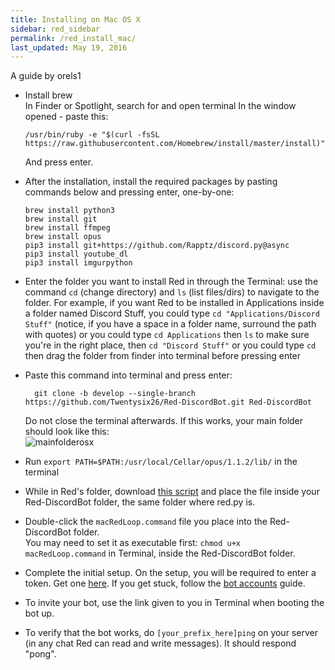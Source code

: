 ```yaml
---
title: Installing on Mac OS X
sidebar: red_sidebar
permalink: /red_install_mac/
last_updated: May 19, 2016
---
```


A guide by orels1

*  Install brew  
  In Finder or Spotlight, search for and open terminal
  In the window opened - paste this:

	```
	/usr/bin/ruby -e "$(curl -fsSL https://raw.githubusercontent.com/Homebrew/install/master/install)"
	```

   And press enter.

*  After the installation, install the required packages by pasting commands below and pressing enter, one-by-one:

	  `brew install python3`  
	  `brew install git`  
	  `brew install ffmpeg`  
	  `brew install opus`  
	  `pip3 install git+https://github.com/Rapptz/discord.py@async`  
	  `pip3 install youtube_dl`  
	  `pip3 install imgurpython`  
  
* Enter the folder you want to install Red in through the Terminal:
  use the command `cd` (change directory) and `ls` (list files/dirs) to navigate to the folder.
  For example, if you want Red to be installed in Applications inside a folder named Discord Stuff,
  you could type `cd "Applications/Discord Stuff"` (notice, if you have a space in a folder name, surround the path with quotes)
  or you could type `cd Applications` then `ls` to make sure you're in the right place, then `cd "Discord Stuff"`
  or you could type `cd` then drag the folder from finder into terminal before pressing enter
  
* Paste this command into terminal and press enter:

	```
	  git clone -b develop --single-branch https://github.com/Twentysix26/Red-DiscordBot.git Red-DiscordBot
	```


  Do not close the terminal afterwards. If this works, your main folder should look like this:  
  ![mainfolderosx](https://i.imgur.com/M2qXWG3.png)

* Run `export PATH=$PATH:/usr/local/Cellar/opus/1.1.2/lib/` in the terminal 

* While in Red's folder, download [this script](https://cdn.discordapp.com/attachments/160386989819035648/174137122465251330/macRedLoop.command) and place the file inside your Red-DiscordBot folder, the same folder where red.py is.
  
* Double-click the `macRedLoop.command` file you place into the Red-DiscordBot folder.  
You may need to set it as executable first: `chmod u+x macRedLoop.command` in Terminal, inside the Red-DiscordBot folder.

* Complete the initial setup. On the setup, you will be required to enter a token. Get one [here](https://discordapp.com/developers/applications/me). If you get stuck, follow the [bot accounts](/Red-Docs/red_guide_bot_accounts) guide.

* To invite your bot, use the link given to you in Terminal when booting the bot up.

* To verify that the bot works, do `[your_prefix_here]ping` on your server (in any chat Red can read and write messages). It should respond "pong".
